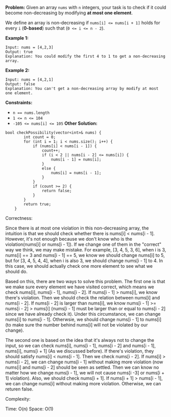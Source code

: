 **Problem:**
Given an array `nums` with `n` integers, your task is to check if it could become non-decreasing by modifying **at most one element**.

We define an array is non-decreasing if `nums[i] <= nums[i + 1]` holds for every `i` (**0-based**) such that (`0 <= i <= n - 2`).

 

**Example 1:**

```
Input: nums = [4,2,3]
Output: true
Explanation: You could modify the first 4 to 1 to get a non-decreasing array.
```

**Example 2:**

```
Input: nums = [4,2,1]
Output: false
Explanation: You can't get a non-decreasing array by modify at most one element.
```

 

**Constraints:**

- `n == nums.length`
- `1 <= n <= 104`
- `-105 <= nums[i] <= 105`
**Other Solution:**
```
bool checkPossibility(vector<int>& nums) {
        int count = 0;
        for (int i = 1; i < nums.size(); i++) {
            if (nums[i] < nums[i - 1]) {
                count++;
                if (i < 2 || nums[i - 2] <= nums[i]) {
                    nums[i - 1] = nums[i];
                }
                else {
                    nums[i] = nums[i - 1];
                }   
            }
            if (count >= 2) {
                return false;
            }
        }
        return true;
    }
```
Correctness:

Since there is at most one violation in this non-decreasing array, the intuition is that we should check whether there is nums[i] < nums[i - 1]. However, it's not enough because we don't know who is the violation(nums[i] or nums[i - 1]). If we change one of them in the "correct" way we think, we may make mistake. For example, [3, 4, 5, 3, 6], when i is 3, nums[i] == 3 and nums[i - 1] == 5, we know we should change nums[i] to 5, but for [3, 4, 5, 4, 4], when i is also 3, we should change nums[i - 1] to 4. In this case, we should actually check one more element to see what we should do.

Based on this, there are two ways to solve this problem. The first one is that we make sure every element we have visited correct, which means we check nums[i], nums[i - 1], nums[i - 2]. If nums[i - 1] > nums[i], we know there's violation. Then we should check the relation between nums[i] and nums[i - 2]. If nums[i - 2] is larger than nums[i], we know nums[i - 1] >= nums[i - 2] > nums[i] (nums[i - 1] must be larger than or equal to nums[i - 2] since we have already check it). Under this circumstance, we can change nums[i] to nums[i - 1]. Otherwsie, we should change nums[i - 1] to nums[i] (to make sure the number behind nums[i] will not be violated by our change).

The second one is based on the idea that it's always not to change the input, so we can check nums[i], nums[i - 1], nums[i - 2] and nums[i - 1], nums[i], nums[i + 1] (As we discussed before). If there's violation, they should satisfy nums[i] < nums[i - 1]. Then we check nums[i - 2]. If nums[i] > nums[i - 2], we can change nums[i - 1] without making more violation (now nums[i] and nums[i - 2] should be seen as settled. Then we can know no matter how we change nums[i - 1], we will not cause nums[i -3] or nums[i + 1] violation). Also, we should check nums[i + 1]. If nums[i + 1] > nums[i - 1], we can change nums[i] without making more violation. Otherwise, we can returen false.

Complexity:

Time: O(n)
Space: O(1)